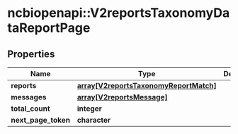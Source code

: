 # ncbiopenapi::V2reportsTaxonomyDataReportPage


## Properties
Name | Type | Description | Notes
------------ | ------------- | ------------- | -------------
**reports** | [**array[V2reportsTaxonomyReportMatch]**](v2reportsTaxonomyReportMatch.md) |  | [optional] 
**messages** | [**array[V2reportsMessage]**](v2reportsMessage.md) |  | [optional] 
**total_count** | **integer** |  | [optional] 
**next_page_token** | **character** |  | [optional] 


